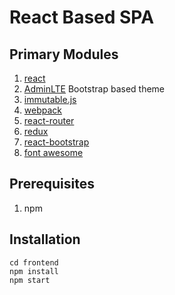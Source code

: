 # React Based SPA

## Primary Modules
1. [react](https://facebook.github.io/react/)
1. [AdminLTE](https://almsaeedstudio.com/themes/AdminLTE/index2.html) Bootstrap based theme
1. [immutable.js](https://facebook.github.io/immutable-js/)
1. [webpack](https://webpack.github.io/)
1. [react-router](https://github.com/reactjs/react-router)
1. [redux](https://github.com/reactjs/redux)
1. [react-bootstrap](https://react-bootstrap.github.io/)
1. [font awesome](https://fortawesome.github.io/Font-Awesome/)

## Prerequisites
1. npm

## Installation

```
cd frontend
npm install
npm start
```
